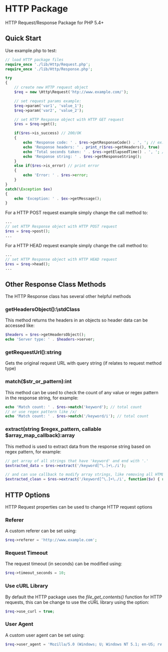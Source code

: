 # HTTP Package
HTTP Request/Response Package for PHP 5.4+

## Quick Start
Use example.php to test:
```php
// load HTTP package files
require_once './lib/Http/Request.php';
require_once './lib/Http/Response.php';

try
{
	// create new HTTP request object
	$req = new \Http\Request('htp://www.example.com/');

	// set request params example:
	$req->param('var1', 'value_1');
	$req->param('var2', 'value_2');

	// set HTTP Response object with HTTP GET request
	$res = $req->get();

	if($res->is_success) // 200/OK
	{
		echo 'Response code: ' . $res->getResponseCode() . ', '; // ex: 200
		echo 'Response headers: ' . print_r($res->getHeaders(), true) . ', '; // array of headers
		echo 'Total seconds taken: ' . $res->getElapsedTime() . ', '; // total seconds for request
		echo 'Response string: ' . $res->getResponseString();
	}
	else if($res->is_error) // print error
	{
		echo 'Error: ' . $res->error;
	}
}
catch(\Exception $ex)
{
	echo 'Exception: ' . $ex->getMessage();
}
```

For a HTTP POST request example simply change the call method to:
```php
...
// set HTTP Response object with HTTP POST request
$res = $req->post();
...
```

For a HTTP HEAD request example simply change the call method to:
```php
...
// set HTTP Response object with HTTP HEAD request
$res = $req->head();
...
```


## Other Response Class Methods
The HTTP Response class has several other helpful methods

### getHeadersObject():\stdClass
This method returns the headers in an objects so header data can be accessed like:
```php
$headers = $res->getHeadersObject();
echo 'Server type: ' . $headers->server;
```

### getRequestUrl():string
Gets the original request URL with query string (if relates to request method type)

### match($str_or_pattern):int
This method can be used to check the count of any value or regex pattern in the response string, for example:
```php
echo 'Match count: ' . $res->match('keyword'); // total count
// or use regex pattern like /x/
echo 'Match count: ' . $res->match('/keyword/i'); // total count
```

### extract(string $regex_pattern, callable $array_map_callback):array
This method is used to extract data from the response string based on regex pattern, for example:
```php
// get array of all strings that have 'keyword' and end with '.'
$extracted_data = $res->extract('/keyword[^\.]+\./i');

// and can use callback to modify array strings, like removing all HTML tags from strings:
$extracted_clean = $res->extract('/keyword[^\.]+\./i', function($v) { return strip_tags($v); });
```


## HTTP Options
HTTP Request properties can be used to change HTTP request options

### Referer
A custom referer can be set using:
```php
$req->referer = 'http://www.example.com';
```

### Request Timeout
The request timeout (in seconds) can be modified using:
```php
$req->timeout_seconds = 10;
```

### Use cURL Library
By default the HTTP package uses the *file_get_contents()* function for HTTP requests, this can be change to use the cURL library using the option:
```php
$req->use_curl = true;
```

### User Agent
A custom user agent can be set using:
```php
$req->user_agent = 'Mozilla/5.0 (Windows; U; Windows NT 5.1; en-US; rv:1.9.0.8) Gecko/2009032609 Firefox/3.0.8';
```